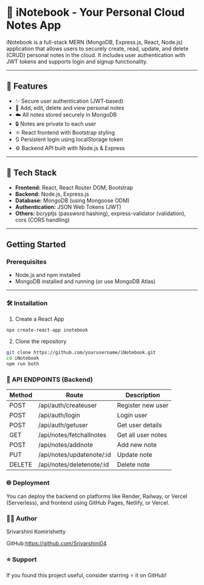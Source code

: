 # 📝 iNotebook - Your Personal Cloud Notes App

iNotebook is a full-stack MERN (MongoDB, Express.js, React, Node.js) application that allows users to securely create, read, update, and delete (CRUD) personal notes in the cloud. It includes user authentication with JWT tokens and supports login and signup functionality.

---

## 🚀 Features

- ✨ Secure user authentication (JWT-based)
- 📝 Add, edit, delete and view personal notes
- ☁️ All notes stored securely in MongoDB
- 🔒 Notes are private to each user
- ⚛️ React frontend with Bootstrap styling
- 🔃 Persistent login using localStorage token
- ⚙️ Backend API built with Node.js & Express

---

## 🔧 Tech Stack

- **Frontend:** React, React Router DOM, Bootstrap
- **Backend:** Node.js, Express.js
- **Database:** MongoDB (using Mongoose ODM)
- **Authentication:** JSON Web Tokens (JWT)
- **Others:** bcryptjs (password hashing), express-validator (validation), cors (CORS handling)

---

## Getting Started

### Prerequisites

- Node.js and npm installed
- MongoDB installed and running (or use MongoDB Atlas)

---

###  🛠️ Installation

1. Create a React App
```bash
npx create-react-app inotebook

```

2. Clone the repository
```bash
git clone https://github.com/yourusername/iNotebook.git
cd iNotebook
npm run both

```

### 🧪 API ENDPOINTS (Backend)
| Method | Route                      | Description        |
| ------ | -------------------------- | ------------------ |
| POST   | /api/auth/createuser       | Register new user  |
| POST   | /api/auth/login            | Login user         |
| POST   | /api/auth/getuser          | Get user details   |
| GET    | /api/notes/fetchallnotes   | Get all user notes |
| POST   | /api/notes/addnote         | Add new note       |
| PUT    | /api/notes/updatenote/\:id | Update note        |
| DELETE | /api/notes/deletenote/\:id | Delete note        |


### 🌐 Deployment
You can deploy the backend on platforms like Render, Railway, or Vercel (Serverless), and frontend using GitHub Pages, Netlify, or Vercel.


### 🙋‍♀️ Author
Srivarshini Komirishetty

GitHub:https://github.com/Srivarshini04

### ⭐️ Support

If you found this project useful, consider starring ⭐ it on GitHub!







